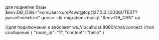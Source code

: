 для поднятие базы
$env:DB_DSN="kursUser:kursPswd@tcp(127.0.0.1:3306)/TEST?parseTime=true"
goose -dir migrations mysql "$env:DB_DSN" up


//для подключения к вэбсокет
ws://localhost:8080/chat/connect
//тип сообщения
   {
        "room_id": "1",
        "content": "hello"
    }
